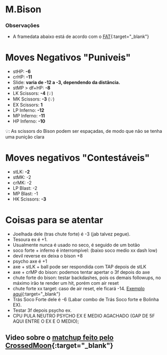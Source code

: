 # M.Bison

### Observações
- A framedata abaixo está de acordo com o [FAT](https://fullmeter.com/fatonline/#/framedata/SFV/M.Bison){:target="_blank"}

# Moves Negativos "Puniveis"
- stHP: **-6**
- crHP: **-11**
- Slide: **varia de -12 a -3, dependendo da distância.**
- stMP > df+HP: **-8**
- LK Scissors: **-4** (💡)
- MK Scissors: **-3** (💡)
- EX Scissors: **1**
- LP Inferno: **-12**
- MP Inferno: **-11**
- HP Inferno: **-10**

💡: As scissors do Bison podem ser espaçadas, de modo que não se tenha uma punição clara

# Moves negativos "Contestáveis"
- stLK: **-2**
- stMK: -2
- crMK: -2
- LP Blast: -2
- MP Blast: -1
- HK Scissors: **-3**

# Coisas para se atentar
- Joelhada dele (tras chute forte) é -3 (jab talvez pegue).
- Tesoura ex é +1.
- Usualmente nunca é usado no seco, é seguido de um botão
- soco forte + inferno é interrompível: (baixo soco medio xx dash low)
- devil reverse ex deixa o bison +8
- psycho axe é +1
- axe + stLK + ball pode ser respondida com TAP depois de stLK
- axe + crMP do bison: podemos tentar apertar o 3f depois do axe
- chute forte do bison: testar backdashes, pois os demais followups, no máximo irão te render um hit, porém com air reset
- chute forte xx target: caso de air reset, ele ficará -14. [Exemplo aqui](https://youtu.be/ll93PCXBlCs?list=PLTtsO8KjCA1uIyIsUvbocAFE7O2F-cfN_&t=624){:target="_blank"}
- Trás Soco Forte dele é -6 (Labar combo de Trás Soco forte e  Bolinha EX).
- Testar 3f depois psycho ex.
- CPU PULA NEUTRO PSYCHO EX E MEDIO AGACHADO (GAP DE 5F AQUI ENTRE O EX E O MEDIO);

## Video sobre o [matchup feito pelo CrossedMoon](https://youtu.be/ll93PCXBlCs?list=PLTtsO8KjCA1uIyIsUvbocAFE7O2F-cfN_){:target="_blank"}